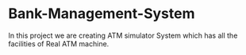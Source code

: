 # Bank-Management-System
In this project we are creating ATM simulator System which has all the facilities of Real ATM machine.
